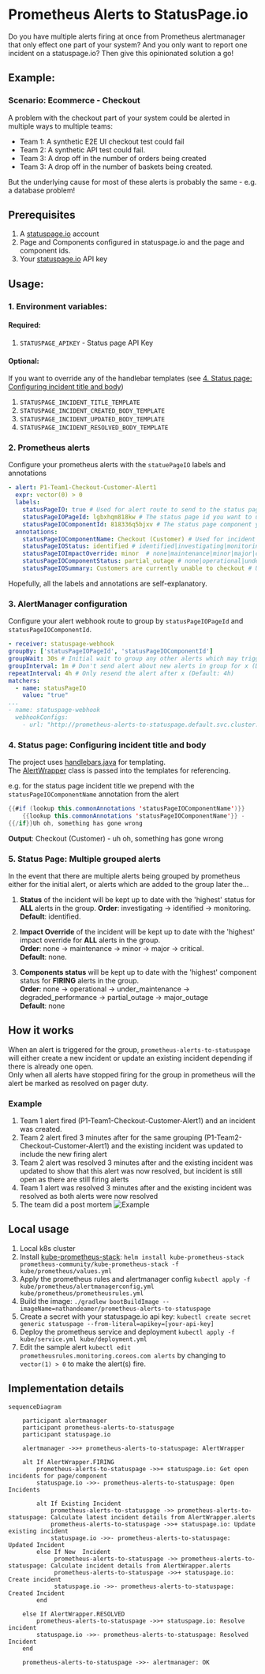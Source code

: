 # Prometheus Alerts to StatusPage.io
Do you have multiple alerts firing at once from Prometheus alertmanager that only effect one part of your system? And you only want to report one incident on a statuspage.io?  Then give this opinionated solution a go!

## Example:
### Scenario: Ecommerce - Checkout
A problem with the checkout part of your system could be alerted in multiple ways to multiple teams:
- Team 1: A synthetic E2E UI checkout test could fail
- Team 2: A synthetic API test could fail.
- Team 3: A drop off in the number of orders being created
- Team 3: A drop off in the number of baskets being created.

But the underlying cause for most of these alerts is probably the same - e.g. a database problem!

## Prerequisites
1. A [statuspage.io](https://www.atlassian.com/software/statuspage) account
2. Page and Components configured in statuspage.io and the page and component ids.
3. Your [statuspage.io](https://www.atlassian.com/software/statuspage) API key

## Usage:
### 1. Environment variables:
#### Required:
1. `STATUSPAGE_APIKEY` - Status page API Key
#### Optional:
If you want to override any of the handlebar templates (see [4. Status page: Configuring incident title and body](###4-Status-page-Configuring-incident-title-and-body)) 
1. `STATUSPAGE_INCIDENT_TITLE_TEMPLATE`
2. `STATUSPAGE_INCIDENT_CREATED_BODY_TEMPLATE`
3. `STATUSPAGE_INCIDENT_UPDATED_BODY_TEMPLATE`
4. `STATUSPAGE_INCIDENT_RESOLVED_BODY_TEMPLATE`

### 2. Prometheus alerts
Configure your prometheus alerts with the `statuePageIO` labels and annotations

```yaml
- alert: P1-Team1-Checkout-Customer-Alert1
  expr: vector(0) > 0
  labels:
    statusPageIO: true # Used for alert route to send to the status page
    statusPageIOPageId: lgbxhqm818kw # The status page id you want to update (from statuspage.io)
    statusPageIOComponentId: 818336q5bjxv # The status page component you want to update (from statuspage.io)
  annotations:
    statusPageIOComponentName: Checkout (Customer) # Used for incident title on status page.
    statusPageIOStatus: identified # identified|investigating|monitoring|resolved
    statusPageIOImpactOverride: minor  # none|maintenance|minor|major|critical
    statusPageIOComponentStatus: partial_outage # none|operational|under_maintenance|degraded_performance|partial_outage|major_outage
    statusPageIOSummary: Customers are currently unable to checkout # Used for display text on status page
```
Hopefully, all the labels and annotations are self-explanatory.

### 3. AlertManager configuration
Configure your alert webhook route to group by `statusPageIOPageId` and `statusPageIOComponentId`.
```yaml
- receiver: statuspage-webhook
groupBy: ['statusPageIOPageId', 'statusPageIOComponentId']  
groupWait: 30s # Initial wait to group any other alerts which may trigger for the same group. (Default: 30s)
groupInterval: 1m # Don't send alert about new alerts in group for x (Default: 5m)
repeatInterval: 4h # Only resend the alert after x (Default: 4h)
matchers:
  - name: statusPageIO
    value: "true"
...
- name: statuspage-webhook
  webhookConfigs:
    - url: "http://prometheus-alerts-to-statuspage.default.svc.cluster.local:8080/alert"
```

### 4. Status page: Configuring incident title and body
The project uses [handlebars.java](https://github.com/jknack/handlebars.java) for templating.  
The [AlertWrapper](src/main/java/com/nathandeamer/prometheustostatuspage/alertmanager/dto/AlertWrapper.java) class is passed into the templates for referencing. 

e.g. for the status page incident title we prepend with the `statusPageIOComponentName` annotation from the alert
```java
{{#if (lookup this.commonAnnotations 'statusPageIOComponentName')}}
    {{lookup this.commonAnnotations 'statusPageIOComponentName'}} -
{{/if}}Uh oh, something has gone wrong
```
**Output**: Checkout (Customer) - uh oh, something has gone wrong

### 5. Status Page: Multiple grouped alerts
In the event that there are multiple alerts being grouped by prometheus either for the initial alert, or alerts which are added to the group later the...
1. **Status** of the incident will be kept up to date with the 'highest' status for **ALL** alerts in the group.
**Order**: investigating -> identified -> monitoring.  
**Default**: identified.


2. **Impact Override** of the incident will be kept up to date with the 'highest' impact override for **ALL** alerts in the group.   
**Order**: none -> maintenance -> minor -> major -> critical.  
**Default**: none.


4. **Components status** will be kept up to date with the 'highest' component status for **FIRING** alerts in the group.  
**Order**: none -> operational -> under_maintenance -> degraded_performance -> partial_outage -> major_outage  
**Default**: none


## How it works
When an alert is triggered for the group, `prometheus-alerts-to-statuspage` will either create a new incident or update an existing incident depending if there is already one open.  
Only when all alerts have stopped firing for the group in prometheus will the alert be marked as resolved on pager duty.

### Example
1. Team 1 alert fired (P1-Team1-Checkout-Customer-Alert1) and an incident was created.
2. Team 2 alert fired 3 minutes after for the same grouping (P1-Team2-Checkout-Customer-Alert1) and the existing incident was updated to include the new firing alert
3. Team 2 alert was resolved 3 minutes after and the existing incident was updated to show that this alert was now resolved, but incident is still open as there are still firing alerts
4. Team 1 alert was resolved 3 minutes after and the existing incident was resolved as both alerts were now resolved
5. The team did a post mortem
![Example](example.png)


## Local usage
1. Local k8s cluster
2. Install [kube-prometheus-stack](https://github.com/prometheus-community/helm-charts/tree/main/charts/kube-prometheus-stack): `helm install kube-prometheus-stack prometheus-community/kube-prometheus-stack -f kube/prometheus/values.yml`
3. Apply the prometheus rules and alertmanager config `kubectl apply -f kube/prometheus/alertmanagerconfig.yml kube/prometheus/prometheusrules.yml`
4. Build the image: `./gradlew bootBuildImage --imageName=nathandeamer/prometheus-alerts-to-statuspage`
5. Create a secret with your statuspage.io api key: `kubectl create secret generic statuspage --from-literal=apikey=[your-api-key]`
6. Deploy the prometheus service and deployment `kubectl apply -f kube/service.yml kube/deployment.yml`
7. Edit the sample alert `kubectl edit prometheusrules.monitoring.coreos.com alerts` by changing to `vector(1) > 0` to make the alert(s) fire.

## Implementation details
```mermaid
sequenceDiagram

    participant alertmanager
    participant prometheus-alerts-to-statuspage
    participant statuspage.io

    alertmanager ->>+ prometheus-alerts-to-statuspage: AlertWrapper

    alt If AlertWrapper.FIRING
        prometheus-alerts-to-statuspage ->>+ statuspage.io: Get open incidents for page/component
        statuspage.io ->>- prometheus-alerts-to-statuspage: Open Incidents
        
        alt If Existing Incident
            prometheus-alerts-to-statuspage ->> prometheus-alerts-to-statuspage: Calculate latest incident details from AlertWrapper.alerts
            prometheus-alerts-to-statuspage ->>+ statuspage.io: Update existing incident
            statuspage.io ->>- prometheus-alerts-to-statuspage: Updated Incident
        else If New  Incident
             prometheus-alerts-to-statuspage ->> prometheus-alerts-to-statuspage: Calculate incident details from AlertWrapper.alerts
             prometheus-alerts-to-statuspage ->>+ statuspage.io: Create incident
             statuspage.io ->>- prometheus-alerts-to-statuspage: Created Incident
        end

    else If AlertWrapper.RESOLVED
        prometheus-alerts-to-statuspage ->>+ statuspage.io: Resolve incident
        statuspage.io ->>- prometheus-alerts-to-statuspage: Resolved Incident
    end
    
    prometheus-alerts-to-statuspage ->>- alertmanager: OK

```